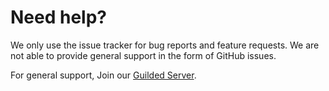# Need help?

We only use the issue tracker for bug reports and feature requests. We are not able to provide general support in the form of GitHub issues.

For general support, Join our [Guilded Server](https://guildedts.js.org/support).
